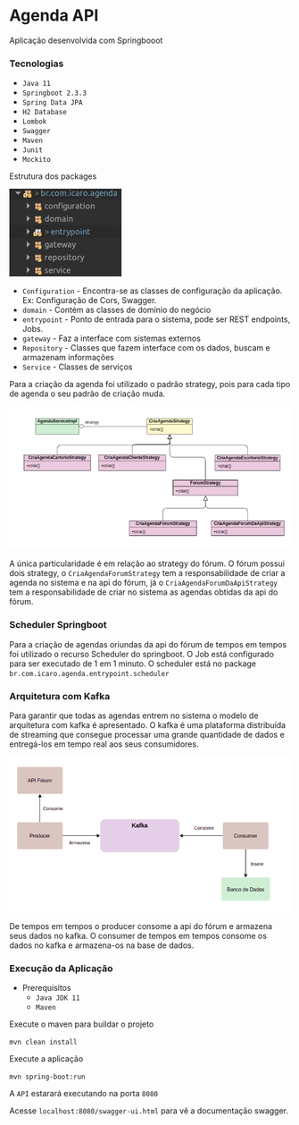 # Agenda API

Aplicação desenvolvida com Springbooot

### Tecnologias
- `Java 11`
- `Springboot 2.3.3`
- `Spring Data JPA`
- `H2 Database`
- `Lombok`
- `Swagger`
- `Maven`
- `Junit`
- `Mockito`

Estrutura dos packages

![](img/estrutura_camadas.png)

- `Configuration` - Encontra-se as classes de configuração da aplicação. Ex: Configuração de Cors, Swagger.
- `domain` - Contém as classes de domínio do negócio
- `entrypoint` - Ponto de entrada para o sistema, pode ser REST endpoints, Jobs.
- `gateway` - Faz a interface com sistemas externos
- `Repository` - Classes que fazem interface com os dados, buscam e armazenam informações
- `Service` - Classes de serviços

Para a criação da agenda foi utilizado o padrão strategy, pois para cada tipo de agenda o seu padrão de criação muda.

![](img/strategy.png)

A única particularidade é em relação ao strategy do fórum. O fórum possui dois strategy, o `CriaAgendaForumStrategy` tem a responsabilidade de criar a agenda no sistema e na api do fórum, já o `CriaAgendaForumDaApiStrategy` tem a responsabilidade de criar no sistema as agendas obtidas da api do fórum.

### Scheduler Springboot

Para a criação de agendas oriundas da api do fórum de tempos em tempos foi utilizado o recurso Scheduler do springboot. O Job está configurado para ser executado
de 1 em 1 minuto. O scheduler está no package `br.com.icaro.agenda.entrypoint.scheduler`

### Arquitetura com Kafka

Para garantir que todas as agendas entrem no sistema o modelo de arquitetura com kafka é apresentado. O kafka é uma plataforma distribuída de streaming que consegue processar uma grande quantidade de dados e entregá-los em tempo real aos seus consumidores.

![](img/arq_conceitual.png)

De tempos em tempos o producer consome a api do fórum e armazena seus dados no kafka. O consumer de tempos em tempos consome os dados no kafka e armazena-os na base de dados.

### Execução da Aplicação

- Prerequisitos
  - `Java JDK 11`
  - `Maven`

Execute o maven para buildar o projeto

`mvn clean install`

Execute a aplicação

`mvn spring-boot:run`

A `API` estarará executando na porta `8080`

Acesse `localhost:8080/swagger-ui.html` para vê a documentação swagger.
